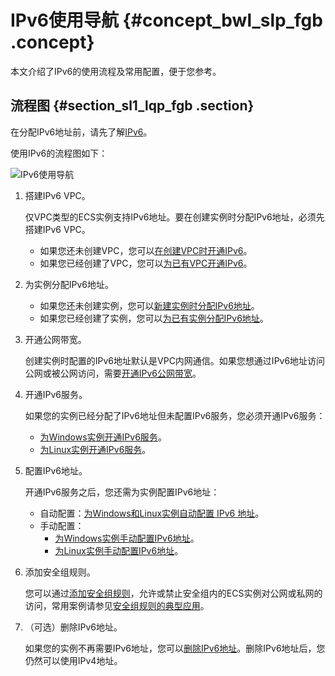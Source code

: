 # IPv6使用导航 {#concept_bwl_slp_fgb .concept}

本文介绍了IPv6的使用流程及常用配置，便于您参考。

## 流程图 {#section_sl1_lqp_fgb .section}

在分配IPv6地址前，请先了解[IPv6](../../../../../cn.zh-CN/产品简介/网络和安全性/IPv6.md#)。

使用IPv6的流程图如下：

![IPv6使用导航](http://static-aliyun-doc.oss-cn-hangzhou.aliyuncs.com/assets/img/82533/154769556835066_zh-CN.png)

1.  搭建IPv6 VPC。

    仅VPC类型的ECS实例支持IPv6地址。要在创建实例时分配IPv6地址，必须先搭建IPv6 VPC。

    -   如果您还未创建VPC，您可以[在创建VPC时开通IPv6](../../../../../cn.zh-CN/用户指南/使用IPv6/开通IPv6.md#section_ngq_1xd_2gb)。
    -   如果您已经创建了VPC，您可以[为已有VPC开通IPv6](../../../../../cn.zh-CN/用户指南/使用IPv6/开通IPv6.md#section_a3d_bk2_2gb)。
2.  为实例分配IPv6地址。
    -   如果您还未创建实例，您可以[新建实例时分配IPv6地址](cn.zh-CN/用户指南/配置IPv6地址/新建实例分配IPv6地址.md#)。
    -   如果您已经创建了实例，您可以[为已有实例分配IPv6地址](cn.zh-CN/用户指南/配置IPv6地址/为已有实例分配IPv6地址.md#)。
3.  开通公网带宽。

    创建实例时配置的IPv6地址默认是VPC内网通信。如果您想通过IPv6地址访问公网或被公网访问，需要[开通IPv6公网带宽](../../../../../cn.zh-CN/用户指南/管理IPv6公网带宽/开通IPv6公网带宽.md#)。

4.  开通IPv6服务。

    如果您的实例已经分配了IPv6地址但未配置IPv6服务，您必须开通IPv6服务：

    -   [为Windows实例开通IPv6服务](cn.zh-CN/用户指南/配置IPv6地址/为Windows实例开通IPv6服务.md#)。
    -   [为Linux实例开通IPv6服务](cn.zh-CN/用户指南/配置IPv6地址/为Linux实例开通IPv6服务.md#)。
5.  配置IPv6地址。

    开通IPv6服务之后，您还需为实例配置IPv6地址：

    -   自动配置：[为Windows和Linux实例自动配置 IPv6 地址](cn.zh-CN/用户指南/配置IPv6地址/为Windows和Linux实例自动配置IPv6地址.md#)。
    -   手动配置：
        -   [为Windows实例手动配置IPv6地址](cn.zh-CN/用户指南/配置IPv6地址/为Windows实例手动配置IPv6地址.md#)。
        -   [为Linux实例手动配置IPv6地址](cn.zh-CN/用户指南/配置IPv6地址/为Linux实例手动配置IPv6地址.md#)。
6.  添加安全组规则。

    您可以通过[添加安全组规则](cn.zh-CN/用户指南/安全组/添加安全组规则.md#)，允许或禁止安全组内的ECS实例对公网或私网的访问，常用案例请参见[安全组规则的典型应用](cn.zh-CN/用户指南/安全组/安全组规则的典型应用.md#)。

7.  （可选）删除IPv6地址。

    如果您的实例不再需要IPv6地址，您可以[删除IPv6地址](cn.zh-CN/用户指南/配置IPv6地址/删除实例的IPv6地址.md#)。删除IPv6地址后，您仍然可以使用IPv4地址。



